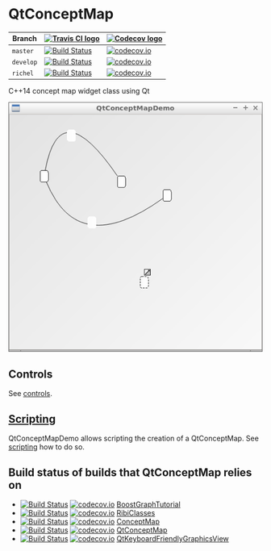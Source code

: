 # QtConceptMap

Branch|[![Travis CI logo](TravisCI.png)](https://travis-ci.org)|[![Codecov logo](Codecov.png)](https://www.codecov.io)
---|---|---
`master`|[![Build Status](https://travis-ci.org/richelbilderbeek/QtConceptMap.svg?branch=master)](https://travis-ci.org/richelbilderbeek/QtConceptMap) | [![codecov.io](https://codecov.io/github/richelbilderbeek/QtConceptMap/coverage.svg?branch=master)](https://codecov.io/github/richelbilderbeek/QtConceptMap?branch=master)
`develop`|[![Build Status](https://travis-ci.org/richelbilderbeek/QtConceptMap.svg?branch=develop)](https://travis-ci.org/richelbilderbeek/QtConceptMap) | [![codecov.io](https://codecov.io/github/richelbilderbeek/QtConceptMap/coverage.svg?branch=develop)](https://codecov.io/github/richelbilderbeek/QtConceptMap?branch=develop)
`richel`|[![Build Status](https://travis-ci.org/richelbilderbeek/QtConceptMap.svg?branch=richel)](https://travis-ci.org/richelbilderbeek/QtConceptMap) | [![codecov.io](https://codecov.io/github/richelbilderbeek/QtConceptMap/coverage.svg?branch=richel)](https://codecov.io/github/richelbilderbeek/QtConceptMap?branch=richel)

C++14 concept map widget class using Qt

![Demo](pics/demo.png)

## Controls

See [controls](doc/controls.md).

## [Scripting](doc/scripting.md)

QtConceptMapDemo allows scripting the creation of a QtConceptMap. See [scripting](doc/scripting.md) how to do so.

## Build status of builds that QtConceptMap relies on

 * [![Build Status](https://travis-ci.org/richelbilderbeek/BoostGraphTutorial.svg?branch=master)](https://travis-ci.org/richelbilderbeek/BoostGraphTutorial) [![codecov.io](https://codecov.io/github/richelbilderbeek/BoostGraphTutorial/coverage.svg?branch=master)](https://codecov.io/github/richelbilderbeek/BoostGraphTutorial?branch=master) [BoostGraphTutorial](https://github.com/richelbilderbeek/BoostGraphTutorial)
 * [![Build Status](https://travis-ci.org/richelbilderbeek/RibiClasses.svg?branch=master)](https://travis-ci.org/richelbilderbeek/RibiClasses) [![codecov.io](https://codecov.io/github/richelbilderbeek/RibiClasses/coverage.svg?branch=master)](https://codecov.io/github/richelbilderbeek/RibiClasses?branch=master) [RibiClasses](https://github.com/richelbilderbeek/RibiClasses)
 * [![Build Status](https://travis-ci.org/richelbilderbeek/ConceptMap.svg?branch=master)](https://travis-ci.org/richelbilderbeek/ConceptMap) [![codecov.io](https://codecov.io/github/richelbilderbeek/ConceptMap/coverage.svg?branch=master)](https://codecov.io/github/richelbilderbeek/ConceptMap?branch=master) [ConceptMap](https://github.com/richelbilderbeek/ConceptMap)
 * [![Build Status](https://travis-ci.org/richelbilderbeek/QtConceptMap.svg?branch=master)](https://travis-ci.org/richelbilderbeek/QtConceptMap) [![codecov.io](https://codecov.io/github/richelbilderbeek/QtConceptMap/coverage.svg?branch=master)](https://codecov.io/github/richelbilderbeek/QtConceptMap?branch=master) [QtConceptMap](https://github.com/richelbilderbeek/QtConceptMap)
 * [![Build Status](https://travis-ci.org/richelbilderbeek/QtKeyboardFriendlyGraphicsView.svg?branch=master)](https://travis-ci.org/richelbilderbeek/QtKeyboardFriendlyGraphicsView) [![codecov.io](https://codecov.io/github/richelbilderbeek/QtKeyboardFriendlyGraphicsView/coverage.svg?branch=master)](https://codecov.io/github/richelbilderbeek/QtKeyboardFriendlyGraphicsView?branch=master) [QtKeyboardFriendlyGraphicsView](https://github.com/richelbilderbeek/QtKeyboardFriendlyGraphicsView)
